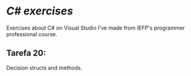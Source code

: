 # <em>C# exercises</em>
Exercises about C# on Visual Studio I've made from IEFP's programmer professional course.

## Tarefa 20:
Decision structs and methods. 
